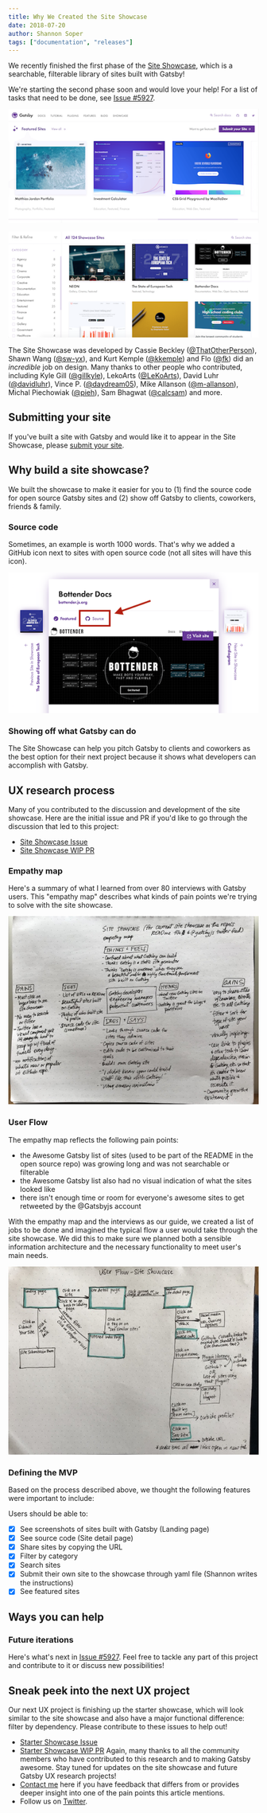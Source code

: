 ```yaml
---
title: Why We Created the Site Showcase
date: 2018-07-20
author: Shannon Soper
tags: ["documentation", "releases"]
---
```


We recently finished the first phase of the [Site Showcase](/showcase/), which is a searchable, filterable library of sites built with Gatsby!

We're starting the second phase soon and would love your help! For a list of tasks that need to be done, see [Issue #5927](https://github.com/gatsbyjs/gatsby/issues/5927).

![Featured Sites](featured-sites.png)

![Filtered Sites](filtered-sites.png)

The Site Showcase was developed by Cassie Beckley ([@ThatOtherPerson](https://github.com/ThatOtherPerson)), Shawn Wang ([@sw-yx](https://github.com/sw-yx)), and Kurt Kemple ([@kkemple](https://github.com/kkemple)) and Flo ([@fk](https://github.com/fk)) did an _incredible_ job on design. Many thanks to other people who contributed, including Kyle Gill ([@gillkyle](https://github.com/gillkyle)), LekoArts ([@LeKoArts](https://github.com/LeKoArts)), David Luhr ([@davidluhr](https://github.com/davidluhr)), Vince P. ([@daydream05](https://github.com/daydream05)), Mike Allanson ([@m-allanson](https://github.com/m-allanson)), Michal Piechowiak ([@pieh](https://github.com/pieh)), Sam Bhagwat ([@calcsam](https://github.com/calcsam)) and more.

## Submitting your site

If you've built a site with Gatsby and would like it to appear in the Site Showcase, please [submit your site](https://www.gatsbyjs.org/contributing/site-showcase-submissions/).

## Why build a site showcase?

We built the showcase to make it easier for you to (1) find the source code for open source Gatsby sites and (2) show off Gatsby to clients, coworkers, friends & family.

### Source code

Sometimes, an example is worth 1000 words. That's why we added a GitHub icon next to sites with open source code (not all sites will have this icon).

![Site Showcase Source Code Available Icon](site-showcase-source-code.png)

### Showing off what Gatsby can do

The Site Showcase can help you pitch Gatsby to clients and coworkers as the best option for their next project because it shows what developers can accomplish with Gatsby.

## UX research process

Many of you contributed to the discussion and development of the site showcase. Here are the initial issue and PR if you'd like to go through the discussion that led to this project:

- [Site Showcase Issue](https://github.com/gatsbyjs/gatsby/issues/4392)
- [Site Showcase WIP PR](https://github.com/gatsbyjs/gatsby/pull/5524)

### Empathy map

Here's a summary of what I learned from over 80 interviews with Gatsby users. This "empathy map" describes what kinds of pain points we're trying to solve with the site showcase.

![Empathy Map Site Showcase](empathy-map-site-showcase.jpg)

### User Flow

The empathy map reflects the following pain points:

- the Awesome Gatsby list of sites (used to be part of the README in the open source repo) was growing long and was not searchable or filterable
- the Awesome Gatsby list also had no visual indication of what the sites looked like
- there isn't enough time or room for everyone's awesome sites to get retweeted by the @Gatsbyjs account

With the empathy map and the interviews as our guide, we created a list of jobs to be done and imagined the typical flow a user would take through the site showcase. We did this to make sure we planned both a sensible information architecture and the necessary functionality to meet user's main needs.

![User flow](user-flow-site-showcase.jpg)

### Defining the MVP

Based on the process described above, we thought the following features were important to include:

Users should be able to:

- [x] See screenshots of sites built with Gatsby (Landing page)
- [x] See source code (Site detail page)
- [x] Share sites by copying the URL
- [x] Filter by category
- [x] Search sites
- [x] Submit their own site to the showcase through yaml file (Shannon writes the instructions)
- [x] See featured sites

## Ways you can help

### Future iterations

Here's what's next in [Issue #5927](https://github.com/gatsbyjs/gatsby/issues/5927). Feel free to tackle any part of this project and contribute to it or discuss new possibilities!

## Sneak peek into the next UX project

Our next UX project is finishing up the starter showcase, which will look similar to the site showcase and also have a major functional difference: filter by dependency. Please contribute to these issues to help out!

- [Starter Showcase Issue](https://github.com/gatsbyjs/gatsby/issues/5334)
- [Starter Showcase WIP PR](https://github.com/gatsbyjs/gatsby/pull/5831)
  Again, many thanks to all the community members who have contributed to this research and to making Gatsby awesome. Stay tuned for updates on the site showcase and future Gatsby UX research projects!
- [Contact me](https://twitter.com/shannonb_ux/status/938551014956732418) here if you have feedback that differs from or provides deeper insight into one of the pain points this article mentions.
- Follow us on [Twitter](https://twitter.com/gatsbyjs).
